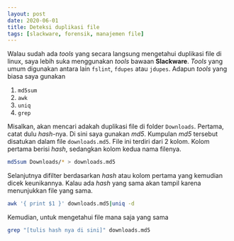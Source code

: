 ```yaml
---
layout: post
date: 2020-06-01
title: Deteksi duplikasi file
tags: [slackware, forensik, manajemen file]
---
```


Walau sudah ada _tools_ yang secara langsung mengetahui duplikasi file di linux, saya lebih suka menggunakan _tools_ bawaan **Slackware**. _Tools_ yang umum digunakan antara lain <code>fslint</code>, <code>fdupes</code> atau <code>jdupes</code>. Adapun _tools_ yang biasa saya gunakan 
1. <code>md5sum</code>
2. <code>awk</code>
3. <code>uniq</code>
4. <code>grep</code>

Misalkan, akan mencari adakah duplikasi file di folder <code>Downloads</code>. Pertama, catat dulu _hash_-nya. Di sini saya gunakan _md5_. Kumpulan _md5_ tersebut disatukan dalam file <code>downloads.md5</code>. File ini terdiri dari 2 kolom. Kolom pertama berisi _hash_, sedangkan kolom kedua nama filenya.
```bash
md5sum Downloads/* > downloads.md5
```
Selanjutnya difilter berdasarkan _hash_ atau kolom pertama yang kemudian dicek keunikannya. Kalau ada _hash_ yang sama akan tampil karena menunjukkan file yang sama.
```bash
awk '{ print $1 }' downloads.md5|uniq -d
```
Kemudian, untuk mengetahui file mana saja yang sama
```bash
grep "[tulis hash nya di sini]" downloads.md5 
```

